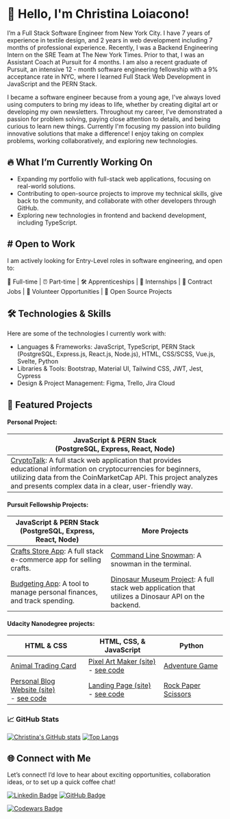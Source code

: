 # 👋 Hello, I'm Christina Loiacono!

I’m a Full Stack Software Engineer from New York City. I have 7 years of experience in textile design, and 2 years in web development including 7 months of professional experience. Recently, I was a Backend Engineering Intern on the SRE Team at The New York Times. Prior to that, I was an Assistant Coach at Pursuit for 4 months. I am also a recent graduate of Pursuit, an intensive 12 - month software engineering fellowship with a 9% acceptance rate in NYC, where I learned Full Stack Web Development in JavaScript and the PERN Stack.

I became a software engineer because from a young age, I've always loved using computers to bring my ideas to life, whether by creating digital art or developing my own newsletters. Throughout my career, I’ve demonstrated a passion for problem solving, paying close attention to details, and being curious to learn new things. Currently I'm focusing my passion into building innovative solutions that make a difference! I enjoy taking on complex problems, working collaboratively, and exploring new technologies.

## 🔥 What I’m Currently Working On
- Expanding my portfolio with full-stack web applications, focusing on real-world solutions.
- Contributing to open-source projects to improve my technical skills, give back to the community, and collaborate with other developers through GitHub.
- Exploring new technologies in frontend and backend development, including TypeScript.

## # Open to Work
I am actively looking for Entry-Level roles in software engineering, and open to:

🌟 Full-time | ⏰ Part-time | 🛠️ Apprenticeships | 🚀 Internships | 📝 Contract Jobs | 🤝 Volunteer Opportunities | 🌱 Open Source Projects

## 🛠️ Technologies & Skills
Here are some of the technologies I currently work with:
- Languages & Frameworks: JavaScript, TypeScript, PERN Stack (PostgreSQL, Express.js, React.js, Node.js), HTML, CSS/SCSS, Vue.js, Svelte, Python
- Libraries & Tools: Bootstrap, Material UI, Tailwind CSS, JWT, Jest, Cypress
- Design & Project Management: Figma, Trello, Jira Cloud

## 🚀 Featured Projects

#### Personal Project:
| JavaScript & PERN Stack<br>(PostgreSQL, Express, React, Node) |
|---------------------------------------------------------------|
| [CryptoTalk](https://cryptotalk-cl.netlify.app/): A full stack web application that provides educational information on cryptocurrencies for beginners, utilizing data from the CoinMarketCap API. This project analyzes and presents complex data in a clear, user-friendly way.               |

#### Pursuit Fellowship Projects:

| JavaScript & PERN Stack<br>(PostgreSQL, Express, React, Node) | More Projects                                                                          |
|---------------------------------------------------------------|----------------------------------------------------------------------------------------|
| [Crafts Store App](https://cl-cta-fe.netlify.app/): A full stack e-commerce app for selling crafts.               | [Command Line Snowman](https://github.com/christina-ml/8-0-command-line-snowman): A snowman in the terminal.       |
| [Budgeting App](https://cl-fe-budgeting-app.netlify.app/): A tool to manage personal finances, and track spending.     | [Dinosaur Museum Project](https://github.com/christina-ml/8-0-dinosaur-museum-project): A full stack web application that utilizes a Dinosaur API on the backend. |


#### Udacity Nanodegree projects:
| HTML & CSS                                                                                                                                                   | HTML, CSS, & JavaScript                                                                                                                        | Python                                                                     |
|--------------------------------------------------------------------------------------------------------------------------------------------------------------|------------------------------------------------------------------------------------------------------------------------------------------------|----------------------------------------------------------------------------|
| [Animal Trading Card](https://github.com/christina-ml/animal-trading-card)                                                                                   | [Pixel Art Maker (site)](https://christina-ml.github.io/Pixel-Art-Project/)<br>- [see code](https://github.com/christina-ml/Pixel-Art-Project) | [Adventure Game](https://github.com/christina-ml/Adventure-Game)           |
| [Personal Blog Website (site)](https://christina-ml.github.io/personal-blog-website/)<br>- [see code](https://github.com/christina-ml/personal-blog-website) | [Landing Page (site)](https://christina-ml.github.io/fend-landing-page/)<br>- [see code](https://github.com/christina-ml/fend-landing-page)    | [Rock Paper Scissors](https://github.com/christina-ml/Rock-Paper-Scissors) |

### 📈 GitHub Stats

[![Christina's GitHub stats](https://github-readme-stats.vercel.app/api?username=christina-ml&theme=radical)](https://github.com/christina-ml/)
[![Top Langs](https://github-readme-stats.vercel.app/api/top-langs/?username=christina-ml&theme=radical&layout=compact)](https://github.com/christina-ml)

## 🌐 Connect with Me
Let’s connect! I’d love to hear about exciting opportunities, collaboration ideas, or to set up a quick coffee chat!

[![Linkedin Badge](https://img.shields.io/badge/-LinkedIn-blue?style=flat&logo=Linkedin&logoColor=white)](https://www.linkedin.com/in/christina-loiacono/)
[![GitHub Badge](https://img.shields.io/github/followers/christina-ml?label=Follow%20%40christina-ml&style=social)](https://github.com/christina-ml)

[![Codewars Badge](https://www.codewars.com/users/christinaml/badges/large)](https://www.codewars.com/users/christinaml)

<!--- 
Profile Inspiration -
https://dev.to/diogorodrigues/creating-amazing-github-profiles-readme-5h31
https://github.com/diogorodrigues

GitHub stats documentation: https://github.com/anuraghazra/github-readme-stats

Make buttons - https://shields.io/
Custom Logos - https://simpleicons.org/

Skill badges/technologies - https://github.com/Ileriayo/markdown-badges
-->
